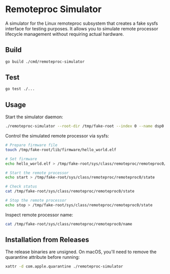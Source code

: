 # Remoteproc Simulator

A simulator for the Linux remoteproc subsystem that creates a fake sysfs interface for testing purposes. It allows you to simulate remote processor lifecycle management without requiring actual hardware.

## Build

```bash
go build ./cmd/remoteproc-simulator
```

## Test

```bash
go test ./...
```

## Usage

Start the simulator daemon:

```bash
./remoteproc-simulator --root-dir /tmp/fake-root --index 0 --name dsp0
```

Control the simulated remote processor via sysfs:

```bash
# Prepare firmware file
touch /tmp/fake-root/lib/firmware/hello_world.elf

# Set firmware
echo hello_world.elf > /tmp/fake-root/sys/class/remoteproc/remoteproc0/firmware

# Start the remote processor
echo start > /tmp/fake-root/sys/class/remoteproc/remoteproc0/state

# Check status
cat /tmp/fake-root/sys/class/remoteproc/remoteproc0/state

# Stop the remote processor
echo stop > /tmp/fake-root/sys/class/remoteproc/remoteproc0/state
```

Inspect remote processor name:

```bash
cat /tmp/fake-root/sys/class/remoteproc/remoteproc0/name
```

## Installation from Releases

The release binaries are unsigned. On macOS, you'll need to remove the quarantine attribute before running:

```bash
xattr -d com.apple.quarantine ./remoteproc-simulator
```
